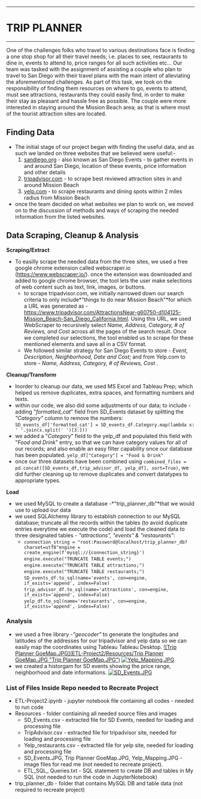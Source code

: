 ------------

# **TRIP PLANNER**

------------
One of the challenges folks who travel to various destinations face is finding a one stop shop for all their travel needs; i.e. places to see, restaurants to dine in, events to attend to, price ranges for all such activities etc...
Our team was tasked with the assignment of assisting a couple who plan to travel to San Diego with their travel plans with the main intent of alleviating the aforementioned challenges. As part of this task, we took on the responsibility of finding them resources on where to go, events to attend, must see attractions, restaurants they could easily find, in order to make their stay as pleasant and hassle free as possible. The couple were more interested in staying around the Mission Beach area; as that is where most of the tourist attraction sites are located.
## Finding Data
- The initial stage of our project began with finding the useful data, and as such we landed on three websites that we believed were useful:-
	1. [sandiego.org](http://sandiego.org "sandiego.org") - also known as San Diego Events - to gather events in and around San Diego, location of these events, price information and other details
	1.  [tripadvisor.com](http://tripadvisor.com "tripadvisor.com")  - to scrape best reviewed attraction sites in and around Mission Beach
	1.  [yelp.com](http://yelp.com "yelp.com") - to scrape restaurants and dining spots within 2 miles radius from Mission Beach
- once the team decided on what websites we plan to work on, we moved on to the discussion of methods and ways of scraping the needed information from the listed websites.

## Data Scraping, Cleanup & Analysis

**Scraping/Extract**
- To easilly scrape the needed data from the three sites, we used a free google chrome extension called webscraper.io (https://www.webscraper.io/). once the extension was downloaded and added to google chrome browser, the tool lets the user make selections of web content such as text, link, images, or buttons.
   - to scrape tripadvisor.com, we initially narrowed down our search criteria to only include*"things to do near Mission Beach"*for which a URL was generated as - https://www.tripadvisor.com/AttractionsNear-g60750-d104125-Mission_Beach-San_Diego_California.html. Using this URL, we used WebScraper to recursively select *Name, Address, Category, # of Reviews, and Cost* across all the pages of the search result. Once we completed our selections, the tool enabled us to scrape for these mentioned elements and save all in a CSV format.
   - We followed similar strategy for San Diego Events to store - *Event, Description, Neighborhood, Date and Cost*; and from Yelp.com to store - *Name, Address, Category, # of Reviews, Cost* .

**Cleanup/Transform**
- Inorder to cleanup our data, we used MS Excel and Tableau Prep; which helped us remove duplicates, extra spaces, and formatting numbers and texts.
- within our code, we also did some adjustments of our data; to include - adding "*formatted_cat*" field from SD_Events dataset by splitting the *"Category"*  column to remove the numbers:
	`SD_events_df['formatted_cat'] = SD_events_df.Category.map(lambda x: ' '.join(x.split(' ')[3:]))`
- we added a "*Category*" field to the yelp_df and populated this field with "*Food and Drink*" entry, so that we can have category values for all of our records; and also enable an easy filter capability once our database has been populated.
`yelp_df["Category"] = "Food & Drink"`
- once our three datasets have been combined using `combined_files = pd.concat([SD_events_df,trip_advisor_df, yelp_df], sort=True)`, we did further cleaning up to remove duplicates and convert datatypes to appropriate types.

**Load**
- we used MySQL to create a database -*"trip_planner_db"*that we would use to upload our data
- we used SQLAlchemy library to establish connection to our MySQL database; truncate all the records within the tables (to avoid duplicate entries everytime we execute the code) and load the cleaned data to three designated tables - *"attractions", "events" & "restaurants"*:
     - `connection_string = "root:Password@localhost/trip_planner_db?charset=utf8"engine = create_engine(f'mysql://{connection_string}')`
`engine.execute("TRUNCATE TABLE events;")`
`engine.execute("TRUNCATE TABLE attractions;")`
`engine.execute("TRUNCATE TABLE restaurants;")`
`SD_events_df.to_sql(name='events', con=engine, if_exists='append', index=False)`
`trip_advisor_df.to_sql(name='attractions', con=engine, if_exists='append', index=False)`
`yelp_df.to_sql(name='restaurants', con=engine, if_exists='append', index=False)`

### Analysis
- we used a free library -*"geocoder"* to generate the longitudes and latitudes of the addresses for our tripadvisor and yelp data so we can easily map the coordinates using Tableau Tableau Desktop.
[![Trip Planner GoeMap.JPG](ETL-Project2/Resources/Trip Planner GoeMap.JPG "Trip Planner GoeMap.JPG")](http://github.com/cschurter/ETL-Project2/blob/master/Resources/Trip%20Planner%20GoeMap.JPG "Trip Planner GoeMap.JPG")
[![Yelp_Mapping.JPG](ETL-Project2/Resources/Yelp_Mapping.JPG "Yelp_Mapping.JPG")](http://github.com/cschurter/ETL-Project2/blob/master/Resources/Yelp_Mapping.JPG "Yelp_Mapping.JPG")
- we created a historgam for SD events showing the price range, neighborhood and date informations.
[![SD_Events.JPG](ETL-Project2/Resources/SD_Events.JPG "SD_Events.JPG")](http://github.com/cschurter/ETL-Project2/blob/master/Resources/SD_Events.JPG "SD_Events.JPG")

### List of Files Inside Repo needed to Recreate Project
- ETL-Project2.ipynb - jupyter notebook file containing all codes - needed to run code
- Resources - folder contiaining all needed source files and images
     - SD_Events.csv - extracted file for SD Events, needed for loading and processing file
	 - TripAdvisor.csv - extracted file for tripadvisor site, needed for loading and processing file
	 - Yelp_restaurants.csv - extracted file for yelp site, needed for loading and processing file
	 - SD_Events.JPG, Trip Planner GoeMap.JPG, Yelp_Mapping.JPG - image files for read me (not needed to recreate project).
	 - ETL_SQL_ Queries.txt - SQL statement to create DB and tables in My SQL (not needed to run the code in JupyterNotebook)
- trip_planner_db - folder that contains MySQL DB and table data (not required to recreate project)
